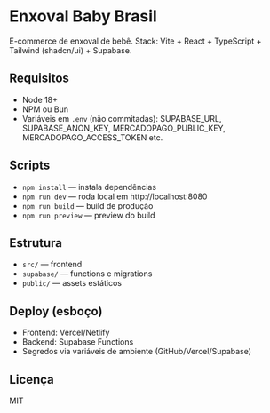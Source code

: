 # Enxoval Baby Brasil

E-commerce de enxoval de bebê. Stack: Vite + React + TypeScript + Tailwind (shadcn/ui) + Supabase.

## Requisitos
- Node 18+
- NPM ou Bun
- Variáveis em `.env` (não commitadas): SUPABASE_URL, SUPABASE_ANON_KEY, MERCADOPAGO_PUBLIC_KEY, MERCADOPAGO_ACCESS_TOKEN etc.

## Scripts
- `npm install` — instala dependências
- `npm run dev` — roda local em http://localhost:8080
- `npm run build` — build de produção
- `npm run preview` — preview do build

## Estrutura
- `src/` — frontend
- `supabase/` — functions e migrations
- `public/` — assets estáticos

## Deploy (esboço)
- Frontend: Vercel/Netlify
- Backend: Supabase Functions
- Segredos via variáveis de ambiente (GitHub/Vercel/Supabase)

## Licença
MIT

